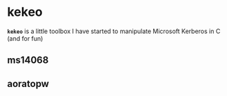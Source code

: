 # kekeo

**`kekeo`** is a little toolbox I have started to manipulate Microsoft Kerberos in C (and for fun)

## ms14068

## aoratopw